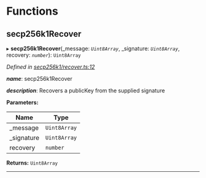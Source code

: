 

# Functions

<a id="secp256k1recover"></a>

##  secp256k1Recover

▸ **secp256k1Recover**(_message: *`Uint8Array`*, _signature: *`Uint8Array`*, recovery: *`number`*): `Uint8Array`

*Defined in [secp256k1/recover.ts:12](https://github.com/polkadot-js/common/blob/2e757ff/packages/util-crypto/src/secp256k1/recover.ts#L12)*

*__name__*: secp256k1Recover

*__description__*: Recovers a publicKey from the supplied signature

**Parameters:**

| Name | Type |
| ------ | ------ |
| _message | `Uint8Array` |
| _signature | `Uint8Array` |
| recovery | `number` |

**Returns:** `Uint8Array`

___

